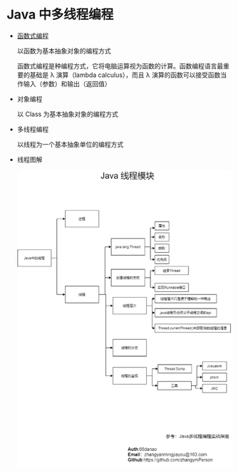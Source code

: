 # Java 中多线程编程

- [函数式编程](https://baike.baidu.com/item/函数式编程/4035031)

  以函数为基本抽象对象的编程方式

  函数式编程是种编程方式，它将电脑运算视为函数的计算。函数编程语言最重要的基础是 λ 演算（lambda calculus），而且 λ 演算的函数可以接受函数当作输入（参数）和输出（返回值）

- 对象编程

  以 Class 为基本抽象对象的编程方式

- 多线程编程

  以线程为一个基本抽象单位的编程方式

- 线程图解

  ![线程图](../../Picture/java-thread-note.png)
